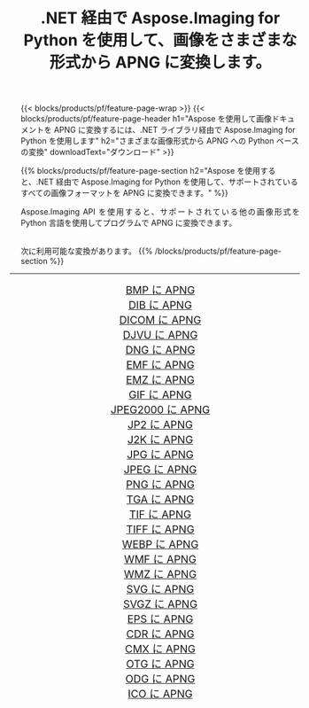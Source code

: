 ﻿---
title: .NET 経由で Aspose.Imaging for Python を使用して、画像をさまざまな形式から APNG に変換します。 
weight: 3920
url: /ja/python-net/conversion/to/apng 
lang: ja
langdirlevel: 2
locales: zh-hans,ja,it,ru,de,es,fr,nl,id,lt,pl,pt,vi,tr,ko,zh-hant,ar,hi,th,sv,cs,uk,he
description: .NET ライブラリ経由で Aspose.Imaging for Python を使用して、さまざまな形式から APNG に変換できます。
---

{{< blocks/products/pf/feature-page-wrap >}}
{{< blocks/products/pf/feature-page-header h1="Aspose を使用して画像ドキュメントを APNG に変換するには、.NET ライブラリ経由で Aspose.Imaging for Python を使用します" h2="さまざまな画像形式から APNG への Python ベースの変換" downloadText="ダウンロード" >}}


{{% blocks/products/pf/feature-page-section  h2="Aspose を使用すると、.NET 経由で Aspose.Imaging for Python を使用して、サポートされているすべての画像フォーマットを APNG に変換できます。" %}}
<p align=justify>Aspose.Imaging API を使用すると、サポートされている他の画像形式を Python 言語を使用してプログラムで APNG に変換できます。</p>
<br/>
次に利用可能な変換があります。
{{% /blocks/products/pf/feature-page-section %}}
<div class="container-fluid productfamilypage bg-gray">
    <div class="convertypes bg-gray agp-content section">
        <div class="container">
		<hr style="margin-left:-20px;"/>
		<div class="row other-converters" style="gap: 10px;font-size: 19px;text-align:center;">
		    <div class='col-md-2 other-converter remove-lp remove-rp'><a href="/imaging/ja/python-net/conversion/bmp-to-apng" style="padding:15px;">BMP に APNG</a></div>
<div class='col-md-2 other-converter remove-lp remove-rp'><a href="/imaging/ja/python-net/conversion/dib-to-apng" style="padding:15px;">DIB に APNG</a></div>
<div class='col-md-2 other-converter remove-lp remove-rp'><a href="/imaging/ja/python-net/conversion/dicom-to-apng" style="padding:15px;">DICOM に APNG</a></div>
<div class='col-md-2 other-converter remove-lp remove-rp'><a href="/imaging/ja/python-net/conversion/djvu-to-apng" style="padding:15px;">DJVU に APNG</a></div>
<div class='col-md-2 other-converter remove-lp remove-rp'><a href="/imaging/ja/python-net/conversion/dng-to-apng" style="padding:15px;">DNG に APNG</a></div>
<div class='col-md-2 other-converter remove-lp remove-rp'><a href="/imaging/ja/python-net/conversion/emf-to-apng" style="padding:15px;">EMF に APNG</a></div>
<div class='col-md-2 other-converter remove-lp remove-rp'><a href="/imaging/ja/python-net/conversion/emz-to-apng" style="padding:15px;">EMZ に APNG</a></div>
<div class='col-md-2 other-converter remove-lp remove-rp'><a href="/imaging/ja/python-net/conversion/gif-to-apng" style="padding:15px;">GIF に APNG</a></div>
<div class='col-md-2 other-converter remove-lp remove-rp'><a href="/imaging/ja/python-net/conversion/jpeg2000-to-apng" style="padding:15px;">JPEG2000 に APNG</a></div>
<div class='col-md-2 other-converter remove-lp remove-rp'><a href="/imaging/ja/python-net/conversion/jp2-to-apng" style="padding:15px;">JP2 に APNG</a></div>
<div class='col-md-2 other-converter remove-lp remove-rp'><a href="/imaging/ja/python-net/conversion/j2k-to-apng" style="padding:15px;">J2K に APNG</a></div>
<div class='col-md-2 other-converter remove-lp remove-rp'><a href="/imaging/ja/python-net/conversion/jpg-to-apng" style="padding:15px;">JPG に APNG</a></div>
<div class='col-md-2 other-converter remove-lp remove-rp'><a href="/imaging/ja/python-net/conversion/jpeg-to-apng" style="padding:15px;">JPEG に APNG</a></div>
<div class='col-md-2 other-converter remove-lp remove-rp'><a href="/imaging/ja/python-net/conversion/png-to-apng" style="padding:15px;">PNG に APNG</a></div>
<div class='col-md-2 other-converter remove-lp remove-rp'><a href="/imaging/ja/python-net/conversion/tga-to-apng" style="padding:15px;">TGA に APNG</a></div>
<div class='col-md-2 other-converter remove-lp remove-rp'><a href="/imaging/ja/python-net/conversion/tif-to-apng" style="padding:15px;">TIF に APNG</a></div>
<div class='col-md-2 other-converter remove-lp remove-rp'><a href="/imaging/ja/python-net/conversion/tiff-to-apng" style="padding:15px;">TIFF に APNG</a></div>
<div class='col-md-2 other-converter remove-lp remove-rp'><a href="/imaging/ja/python-net/conversion/webp-to-apng" style="padding:15px;">WEBP に APNG</a></div>
<div class='col-md-2 other-converter remove-lp remove-rp'><a href="/imaging/ja/python-net/conversion/wmf-to-apng" style="padding:15px;">WMF に APNG</a></div>
<div class='col-md-2 other-converter remove-lp remove-rp'><a href="/imaging/ja/python-net/conversion/wmz-to-apng" style="padding:15px;">WMZ に APNG</a></div>
<div class='col-md-2 other-converter remove-lp remove-rp'><a href="/imaging/ja/python-net/conversion/svg-to-apng" style="padding:15px;">SVG に APNG</a></div>
<div class='col-md-2 other-converter remove-lp remove-rp'><a href="/imaging/ja/python-net/conversion/svgz-to-apng" style="padding:15px;">SVGZ に APNG</a></div>
<div class='col-md-2 other-converter remove-lp remove-rp'><a href="/imaging/ja/python-net/conversion/eps-to-apng" style="padding:15px;">EPS に APNG</a></div>
<div class='col-md-2 other-converter remove-lp remove-rp'><a href="/imaging/ja/python-net/conversion/cdr-to-apng" style="padding:15px;">CDR に APNG</a></div>
<div class='col-md-2 other-converter remove-lp remove-rp'><a href="/imaging/ja/python-net/conversion/cmx-to-apng" style="padding:15px;">CMX に APNG</a></div>
<div class='col-md-2 other-converter remove-lp remove-rp'><a href="/imaging/ja/python-net/conversion/otg-to-apng" style="padding:15px;">OTG に APNG</a></div>
<div class='col-md-2 other-converter remove-lp remove-rp'><a href="/imaging/ja/python-net/conversion/odg-to-apng" style="padding:15px;">ODG に APNG</a></div>
<div class='col-md-2 other-converter remove-lp remove-rp'><a href="/imaging/ja/python-net/conversion/ico-to-apng" style="padding:15px;">ICO に APNG</a></div>
                </div>
        </div>
    </div>
</div>
<br/>

